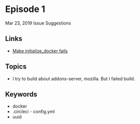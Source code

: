 # Episode 1
Mar 23, 2019
Issue Suggestions

## Links
* [Make initialize_docker fails](https://github.com/mozilla/addons-server/issues/10999)

## Topics
* I try to build about addons-server, mozilla. But I failed build.

## Keywords
* docker
* .circleci - config.yml
* uuid
